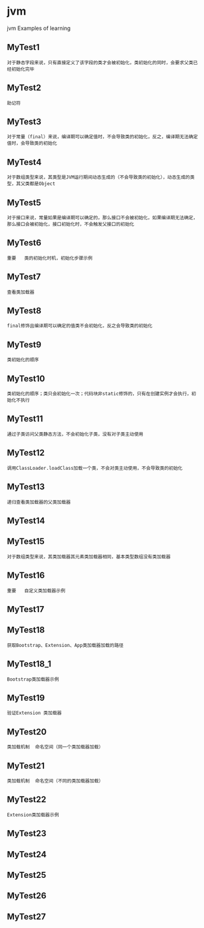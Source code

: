 # jvm
jvm Examples of learning

## MyTest1
    对于静态字段来说，只有直接定义了该字段的类才会被初始化，类初始化的同时，会要求父类已经初始化完毕
## MyTest2
    助记符
## MyTest3
    对于常量（final）来说，编译期可以确定值时，不会导致类的初始化，反之，编译期无法确定值时，会导致类的初始化
## MyTest4
    对于数组类型来说，其类型是JVM运行期间动态生成的（不会导致类的初始化），动态生成的类型，其父类都是Object
## MyTest5
    对于接口来说，常量如果是编译期可以确定的，那么接口不会被初始化，如果编译期无法确定，那么接口会被初始化，接口初始化时，不会触发父接口的初始化
## MyTest6
    重要   类的初始化时机，初始化步骤示例
## MyTest7
    查看类加载器
## MyTest8
    final修饰且编译期可以确定的值类不会初始化，反之会导致类的初始化
## MyTest9
    类初始化的顺序
## MyTest10
    类初始化的顺序；类只会初始化一次；代码块非static修饰的，只有在创建实例才会执行，初始化不执行
## MyTest11
    通过子类访问父类静态方法，不会初始化子类，没有对子类主动使用
## MyTest12
    调用ClassLoader.loadClass加载一个类，不会对类主动使用，不会导致类的初始化
## MyTest13
    递归查看类加载器的父类加载器
## MyTest14
## MyTest15
    对于数组类型来说，其类加载器其元素类加载器相同，基本类型数组没有类加载器
## MyTest16
    重要   自定义类加载器示例
## MyTest17
    
## MyTest18
    获取Bootstrap、Extension、App类加载器加载的路径
## MyTest18_1
    Bootstrap类加载器示例
## MyTest19
    验证Extension 类加载器
## MyTest20
    类加载机制  命名空间（同一个类加载器加载）
## MyTest21
    类加载机制  命名空间（不同的类加载器加载）
## MyTest22
    Extension类加载器示例
## MyTest23
## MyTest24
## MyTest25
## MyTest26
## MyTest27
